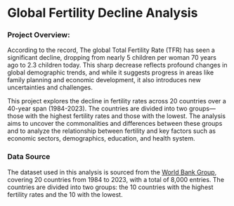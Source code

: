 # Global Fertility Decline Analysis 
### Project Overview:
According to the record, The global Total Fertility Rate (TFR) has seen a significant decline, dropping from nearly 5 children per woman 70 years ago to 2.3 children today. This sharp decrease reflects profound changes in global demographic trends, and while it suggests progress in areas like family planning and economic development, it also introduces new uncertainties and challenges. 

This project explores the decline in fertility rates across 20 countries over a 40-year span (1984-2023). The countries are divided into two groups—those with the highest fertility rates and those with the lowest. The analysis aims to uncover the commonalities and differences between these groups and to analyze the relationship between fertility and key factors such as economic sectors, demographics, education, and health system.​

### Data Source
The dataset used in this analysis is sourced from the [World Bank Group](https://databank.worldbank.org/reports.aspx?source=2&series=SP.DYN.TFRT.IN&country=&_gl=1*1a5qzzn*_gcl_au*MTczNDYzNTAzLjE3MjM4MzUwNjM.#), covering 20 countries from 1984 to 2023, with a total of 8,000 entries. The countries are divided into two groups: the 10 countries with the highest fertility rates and the 10 with the lowest.
